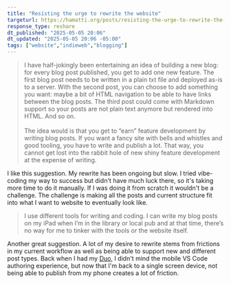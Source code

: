 ```yaml
---
title: "Resisting the urge to rewrite the website"
targeturl: https://hamatti.org/posts/resisting-the-urge-to-rewrite-the-website/
response_type: reshare
dt_published: "2025-05-05 20:06"
dt_updated: "2025-05-05 20:06 -05:00"
tags: ["website","indieweb","blogging"]
---
```


> I have half-jokingly been entertaining an idea of building a new blog: for every blog post published, you get to add one new feature. The first blog post needs to be written in a plain txt file and deployed as-is to a server. With the second post, you can choose to add something you want: maybe a bit of HTML navigation to be able to have links between the blog posts. The third post could come with Markdown support so your posts are not plain text anymore but rendered into HTML. And so on.  
> <br>
> The idea would is that you get to “earn” feature development by writing blog posts. If you want a fancy site with bells and whistles and good tooling, you have to write and publish a lot. That way, you cannot get lost into the rabbit hole of new shiny feature development at the expense of writing.

I like this suggestion. My rewrite has been ongoing but slow. I tried vibe-coding my way to success but didn't have much luck there, so it's taking more time to do it manually. If I was doing it from scratch it wouldn't be a challenge. The challenge is making all the posts and current structure fit into what I want to website to eventually look like. 

> I use different tools for writing and coding. I can write my blog posts on my iPad when I’m in the library or local pub and at that time, there’s no way for me to tinker with the tools or the website itself.

Another great suggestion. A lot of my desire to rewrite stems from frictions in my current workflow as well as being able to support new and different post types. Back when I had my [Duo](/notes/surface-duo-blogging-github-dev), I didn't mind the mobile VS Code authoring experience, but now that I'm back to a single screen device, not being able to publish from my phone creates a lot of friction. 